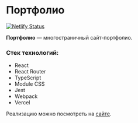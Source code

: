 # Портфолио

[![Netlify Status](https://api.netlify.com/api/v1/badges/fc47017f-7365-4814-9e80-3281eb8f8d6b/deploy-status)](https://app.netlify.com/sites/peaceful-banoffee-591107/deploys)

**Портфолио** —  многостраничный сайт-портфолио.

### Стек технологий:
- React
- React Router
- TypeScript
- Module CSS
- Jest
- Webpack
- Vercel

Реализацию можно посмотреть на [сайте](https://main--peaceful-banoffee-591107.netlify.app/).